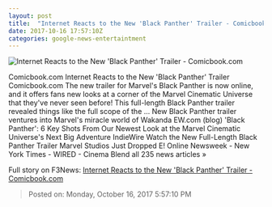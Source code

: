 ```yaml
---
layout: post
title:  "Internet Reacts to the New 'Black Panther' Trailer - Comicbook.com"
date: 2017-10-16 17:57:10Z
categories: google-news-entertaintment
---
```


![Internet Reacts to the New 'Black Panther' Trailer - Comicbook.com](http://media.comicbook.com/2017/10/black-panther-trailer-music-songs-1038586-640x320.jpg)

Comicbook.com Internet Reacts to the New 'Black Panther' Trailer Comicbook.com The new trailer for Marvel's Black Panther is now online, and it offers fans new looks at a corner of the Marvel Cinematic Universe that they've never seen before! This full-length Black Panther trailer revealed things like the full scope of the ... New Black Panther trailer ventures into Marvel's miracle world of Wakanda EW.com (blog) 'Black Panther': 6 Key Shots From Our Newest Look at the Marvel Cinematic Universe's Next Big Adventure IndieWire Watch the New Full-Length Black Panther Trailer Marvel Studios Just Dropped E! Online Newsweek - New York Times - WIRED - Cinema Blend all 235 news articles »


Full story on F3News: [Internet Reacts to the New 'Black Panther' Trailer - Comicbook.com](http://www.f3nws.com/n/enEyXD)

> Posted on: Monday, October 16, 2017 5:57:10 PM
